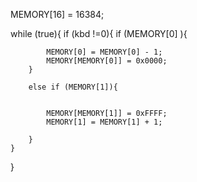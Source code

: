 MEMORY[16] = 16384;


while (true){
    if (kbd !=0){
        if (MEMORY[0] ){

            MEMORY[0] = MEMORY[0] - 1;
            MEMORY[MEMORY[0]] = 0x0000;
        }

        else if (MEMORY[1]){

            
            MEMORY[MEMORY[1]] = 0xFFFF;
            MEMORY[1] = MEMORY[1] + 1;

        }
    }
}



